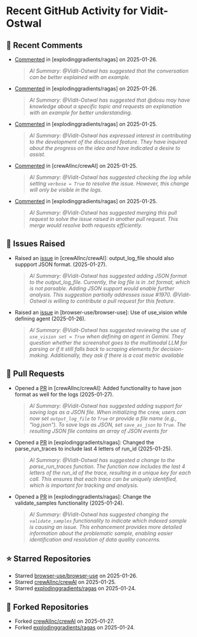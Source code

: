 # Recent GitHub Activity for Vidit-Ostwal

## 💬 Recent Comments
- [Commented](https://github.com/explodinggradients/ragas/issues/1882#issuecomment-2614335490) in [explodinggradients/ragas] on 2025-01-26.
  > *AI Summary: @Vidit-Ostwal has suggested that the conversation can be better explained with an example.*
- [Commented](https://github.com/explodinggradients/ragas/issues/1882#issuecomment-2614334336) in [explodinggradients/ragas] on 2025-01-26.
  > *AI Summary: @Vidit-Ostwal has suggested that @dosu may have knowledge about a specific topic and requests an explanation with an example for better understanding.*
- [Commented](https://github.com/explodinggradients/ragas/issues/1797#issuecomment-2614050877) in [explodinggradients/ragas] on 2025-01-25.
  > *AI Summary: @Vidit-Ostwal has expressed interest in contributing to the development of the discussed feature. They have inquired about the progress on the idea and have indicated a desire to assist.*
- [Commented](https://github.com/crewAIInc/crewAI/issues/1970#issuecomment-2613994381) in [crewAIInc/crewAI] on 2025-01-25.
  > *AI Summary: @Vidit-Ostwal has suggested checking the log while setting `verbose = True` to resolve the issue. However, this change will only be visible in the logs.*
- [Commented](https://github.com/explodinggradients/ragas/pull/1881#issuecomment-2613963202) in [explodinggradients/ragas] on 2025-01-25.
  > *AI Summary: @Vidit-Ostwal has suggested merging this pull request to solve the issue raised in another pull request. This merge would resolve both requests efficiently.*

## 🐛 Issues Raised
- Raised an [issue](https://github.com/crewAIInc/crewAI/issues/1984) in [crewAIInc/crewAI]: output_log_file should also suppport JSON format. (2025-01-27).
  > *AI Summary: @Vidit-Ostwal has suggested adding JSON format to the output_log_file. Currently, the log file is in .txt format, which is not parsable. Adding JSON support would enable further analysis. This suggestion partially addresses issue #1970. @Vidit-Ostwal is willing to contribute a pull request for this feature.*
- Raised an [issue](https://github.com/browser-use/browser-use/issues/407) in [browser-use/browser-use]: Use of use_vision while defining agent (2025-01-26).
  > *AI Summary: @Vidit-Ostwal has suggested reviewing the use of `use_vision set = True` when defining an agent in Gemini. They question whether the screenshot goes to the multimodal LLM for parsing or if it still falls back to scraping elements for decision-making. Additionally, they ask if there is a cost metric available*

## 🚀 Pull Requests
- Opened a [PR](https://github.com/crewAIInc/crewAI/pull/1985) in [crewAIInc/crewAI]: Added functionality to have json format as well for the logs (2025-01-27).
  > *AI Summary: @Vidit-Ostwal has suggested adding support for saving logs as a JSON file. When initializing the crew, users can now set `output_log_file` to `True` or provide a file name (e.g., "log.json"). To save logs as JSON, set `save_as_json` to `True`. The resulting JSON file contains an array of JSON events for*
- Opened a [PR](https://github.com/explodinggradients/ragas/pull/1880) in [explodinggradients/ragas]: Changed the parse_run_traces to include last 4 letters of run_id (2025-01-25).
  > *AI Summary: @Vidit-Ostwal has suggested a change to the parse_run_traces function. The function now includes the last 4 letters of the run_id of the trace, resulting in a unique key for each call. This ensures that each trace can be uniquely identified, which is important for tracking and analysis.*
- Opened a [PR](https://github.com/explodinggradients/ragas/pull/1879) in [explodinggradients/ragas]: Change the validate_samples functionality (2025-01-24).
  > *AI Summary: @Vidit-Ostwal has suggested changing the `validate_samples` functionality to indicate which indexed sample is causing an issue. This enhancement provides more detailed information about the problematic sample, enabling easier identification and resolution of data quality concerns.*

## ⭐ Starred Repositories
- Starred [browser-use/browser-use](https://github.com/browser-use/browser-use) on 2025-01-26.
- Starred [crewAIInc/crewAI](https://github.com/crewAIInc/crewAI) on 2025-01-25.
- Starred [explodinggradients/ragas](https://github.com/explodinggradients/ragas) on 2025-01-24.

## 🍴 Forked Repositories
- Forked [crewAIInc/crewAI](https://github.com/Vidit-Ostwal/crewAI) on 2025-01-27.
- Forked [explodinggradients/ragas](https://github.com/Vidit-Ostwal/ragas) on 2025-01-24.
